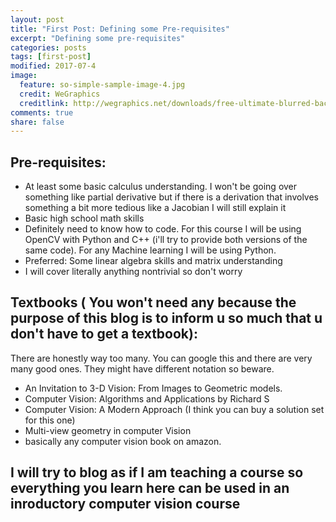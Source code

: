```yaml
---
layout: post
title: "First Post: Defining some Pre-requisites"
excerpt: "Defining some pre-requisites"
categories: posts
tags: [first-post]
modified: 2017-07-4
image:
  feature: so-simple-sample-image-4.jpg
  credit: WeGraphics
  creditlink: http://wegraphics.net/downloads/free-ultimate-blurred-background-pack/
comments: true
share: false
---
```


## Pre-requisites:

* At least some basic calculus understanding. I won't be going over something like partial derivative but if there is a derivation that involves something a bit more tedious like a Jacobian I will still explain it
* Basic high school math skills
* Definitely need to know how to code. For this course I will be using OpenCV with Python and C++ (i'll try to provide both versions of the same code). For any Machine learning I will be using Python. 
* Preferred: Some linear algebra skills and matrix understanding
* I will cover literally anything nontrivial so don't worry

## Textbooks ( You won't need any because the purpose of this blog is to inform u so much that u don't have to get a textbook):
There are honestly way too many. You can google this and there are very many good ones. They might have different notation so beware. 

* An Invitation to 3-D Vision: From Images to Geometric models. 
* Computer Vision: Algorithms and Applications by Richard S
* Computer Vision: A Modern Approach (I think you can buy a solution set for this one)
* Multi-view geometry in computer Vision
* basically any computer vision book on amazon. 

## I will try to blog as if I am teaching a course so everything you learn here can be used in an inroductory computer vision course



